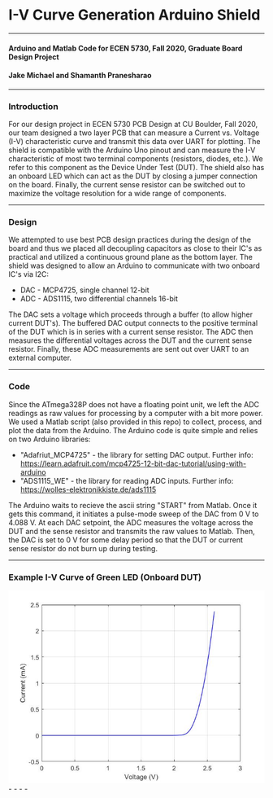 # I-V Curve Generation Arduino Shield #
- - - -
#### Arduino and Matlab Code for ECEN 5730, Fall 2020, Graduate Board Design Project ####
#### Jake Michael and Shamanth Pranesharao ####

- - - - 
### Introduction ###
For our design project in ECEN 5730 PCB Design at CU Boulder, Fall 2020, our team designed a two layer PCB that can measure a Current vs. Voltage (I-V) characteristic curve and transmit this data over UART for plotting. The shield is compatible with the Arduino Uno pinout and can measure the I-V characteristic of most two terminal components (resistors, diodes, etc.). We refer to this component as the Device Under Test (DUT). The shield also has an onboard LED which can act as the DUT by closing a jumper connection on the board. Finally, the current sense resistor can be switched out to maximize the voltage resolution for a wide range of components.

- - - -
### Design ### 
We attempted to use best PCB design practices during the design of the board and thus we placed all decoupling capacitors as close to their IC's as practical and utilized a continuous ground plane as the bottom layer. The shield was designed to allow an Arduino to communicate with two onboard IC's via I2C: 
* DAC - MCP4725, single channel 12-bit
* ADC - ADS1115, two differential channels 16-bit

The DAC sets a voltage which proceeds through a buffer (to allow higher current DUT's). The buffered DAC output connects to the positive terminal of the DUT which is in series with a current sense resistor. The ADC then measures the differential voltages across the DUT and the current sense resistor. Finally, these ADC measurements are sent out over UART to an external computer. 

- - - - 
### Code ###
Since the ATmega328P does not have a floating point unit, we left the ADC readings as raw values for processing by a computer with a bit more power. We used a Matlab script (also provided in this repo) to collect, process, and plot the data from the Arduino. The Arduino code is quite simple and relies on two Arduino libraries: 
* "Adafriut_MCP4725" - the library for setting DAC output. Further info: https://learn.adafruit.com/mcp4725-12-bit-dac-tutorial/using-with-arduino
* "ADS1115_WE" - the library for reading ADC inputs. Further info: https://wolles-elektronikkiste.de/ads1115

The Arduino waits to recieve the ascii string "START" from Matlab. Once it gets this command, it initiates a pulse-mode sweep of the DAC from 0 V to 4.088 V. At each DAC setpoint, the ADC measures the voltage across the DUT and the sense resistor and transmits the raw values to Matlab. Then, the DAC is set to 0 V for some delay period so that the DUT or current sense resistor do not burn up during testing.   
- - - -
### Example I-V Curve of Green LED (Onboard DUT) ###
<img src="./sample.jpg">
- - - -
